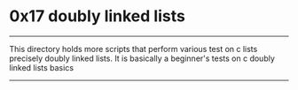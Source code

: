 # 0x17 doubly linked lists
------------------------------
This directory holds more scripts that perform various test on c lists precisely doubly linked lists. It is basically
a beginner's tests on c doubly linked lists basics

-----------
